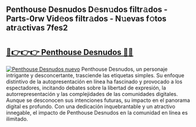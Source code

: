 ## Penthouse Desnudos D𝚎sn𝚞dos filtr𝚊dos - Parts-0rw Vid𝚎os filtr𝚊dos - N𝚞evas f𝚘tos atr𝚊ctivas 7fes2

# <h2><a href="http://mb56es.tromn.icu/?c=Penthouse+Desnudos">🔗👉👉👉 Penthouse Desnudos 🔗🔗</a></h2>

[![Penthouse Desnudos nuevo](https://i.imgur.com/pEAQMta.gif)](http://mb56es.tromn.icu/?c=Penthouse+Desnudos)
Penthouse Desnudos, un personaje intrigante y desconcertante, trasciende las etiquetas simples. Su enfoque distintivo de la autopresentación en línea ha fascinado y provocado a los espectadores, incitando debates sobre la libertad de expresión, la autorrepresentación y las complejidades de las comunidades digitales. Aunque se desconocen sus intenciones futuras, su impacto en el panorama digital es profundo. Con una dedicación inquebrantable y un atractivo innegable, el impacto de Penthouse Desnudos en la comunidad en línea es ilimitado.
